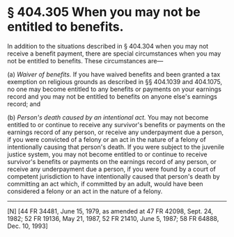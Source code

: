 # § 404.305   When you may not be entitled to benefits.

In addition to the situations described in § 404.304 when you may not receive a benefit payment, there are special circumstances when you may not be entitled to benefits. These circumstances are—


(a) *Waiver of benefits.* If you have waived benefits and been granted a tax exemption on religious grounds as described in §§ 404.1039 and 404.1075, no one may become entitled to any benefits or payments on your earnings record and you may not be entitled to benefits on anyone else's earnings record; and


(b) *Person's death caused by an intentional act.* You may not become entitled to or continue to receive any survivor's benefits or payments on the earnings record of any person, or receive any underpayment due a person, if you were convicted of a felony or an act in the nature of a felony of intentionally causing that person's death. If you were subject to the juvenile justice system, you may not become entitled to or continue to receive survivor's benefits or payments on the earnings record of any person, or receive any underpayment due a person, if you were found by a court of competent jurisdiction to have intentionally caused that person's death by committing an act which, if committed by an adult, would have been considered a felony or an act in the nature of a felony.



---

[N] [44 FR 34481, June 15, 1979, as amended at 47 FR 42098, Sept. 24, 1982; 52 FR 19136, May 21, 1987, 52 FR 21410, June 5, 1987; 58 FR 64888, Dec. 10, 1993]




